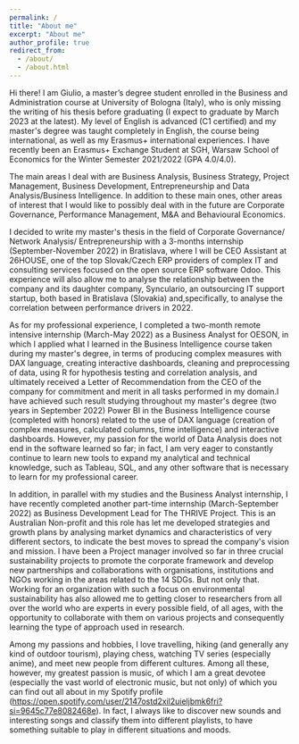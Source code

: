 ```yaml
---
permalink: /
title: "About me"
excerpt: "About me"
author_profile: true
redirect_from: 
  - /about/
  - /about.html
---
```


Hi there! I am Giulio, a master’s degree student enrolled in the Business and Administration course at 
                          University of Bologna (Italy), who is only missing the writing of his thesis before graduating (I expect to 
                          graduate by March 2023 at the latest). 
                          My level of English is advanced (C1 certified) and my master's degree was taught completely in English, the course being international, as well as my Erasmus+ international experiences.
                          I have recently been an Erasmus+ Exchange Student at SGH, Warsaw School of Economics for the Winter Semester 2021/2022 (GPA 4.0/4.0). 

The main areas I deal with are Business Analysis, Business Strategy, Project Management, Business Development, Entrepreneurship and Data Analysis/Business Intelligence.
In addition to these main ones, other areas of interest that I would like to possibly deal with in the future are Corporate Governance, Performance Management, M&A and Behavioural Economics.
                          
I decided to write my master's thesis in the field of Corporate Governance/ Network Analysis/ Entrepreneurship with a 3-months internship (September-November 2022) in Bratislava, where I will be CEO Assistant at 26HOUSE, one of the top Slovak/Czech ERP providers of complex IT and consulting services focused on the open source ERP software Odoo. This experience will also allow me to analyse the relationship between the company and its daughter company, Synculario, an outsourcing IT support startup, both based in Bratislava (Slovakia) and,specifically, to analyse the correlation between performance drivers in 2022.

As for my professional experience, I completed a two-month remote intensive internship (March-May 2022) as a Business Analyst for OESON, in which I applied what I learned in the Business Intelligence course taken during my master's degree, in terms of producing 
                          complex measures with DAX language, creating interactive dashboards, cleaning and preprocessing of data, using R for hypothesis testing and correlation analysis, and ultimately received a Letter of 
                          Recommendation from the CEO of the company for commitment and merit in all tasks performed in my domain.I have achieved such result studying throughout my master's degree (two years in September 2022) Power BI in the 
                          Business Intelligence course (completed with honors) related to the use of DAX language (creation of complex measures, calculated columns, time intelligence) and interactive dashboards. However, my passion for the world of Data Analysis does not end in the software learned so far; in fact, 
                          I am very eager to constantly continue to learn new tools to expand my analytical and technical knowledge, such as Tableau, SQL, and any other software that is necessary to learn for my professional career.
                          
   In addition, in parallel with my studies and the Business Analyst internship, I have recently completed another part-time internship (March-September 2022) as Business Development Lead for The THRIVE Project. This is an Australian Non-profit and this role has let me developed strategies and growth plans by analysing market dynamics and characteristics of very different sectors, to indicate the best moves to spread the company's vision and mission.
I have been a Project manager involved so far in three crucial sustainability projects to promote the corporate framework and develop new partnerships and collaborations with organisations, institutions and NGOs working in the areas related to the 14 SDGs.
But not only that. Working for an organization with such a focus on environmental sustainability has also allowed me to getting closer to researchers from all over the world who are experts in every possible field, of all ages, with the opportunity to collaborate with them on various projects and consequently learning the type of approach used in research.

Among my passions and hobbies, I love travelling, hiking (and generally any kind of outdoor tourism), playing chess, watching TV series (especially anime), and meet new people from different cultures. Among all these, however, my greatest passion is music, of which I am a great devotee (especially the vast world of electronic music, but not only) of which you can find out all about in my Spotify profile (https://open.spotify.com/user/2147ostd2xil2uieljbmk6fri?si=9645c77e8082468e). In fact, I always like to discover new sounds and interesting songs and classify them into different playlists, to have something suitable to play in different situations and moods.
